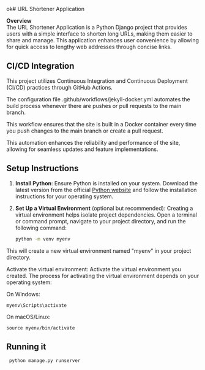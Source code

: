 ok# URL Shortener Application

**Overview**  
The URL Shortener Application is a Python Django project that provides users with a simple interface to shorten long URLs, making them easier to share and manage. This application enhances user convenience by allowing for quick access to lengthy web addresses through concise links.

## CI/CD Integration

   This project utilizes Continuous Integration and Continuous Deployment (CI/CD) practices through GitHub Actions. 

   The configuration file .github/workflows/jekyll-docker.yml automates the build process whenever there are pushes or pull requests to the main branch.

   This workflow ensures that the site is built in a Docker container every time you push changes to the main branch or create a pull request. 

   This automation enhances the reliability and performance of the site, allowing for seamless updates and feature implementations.


## Setup Instructions

1. **Install Python**: Ensure Python is installed on your system. Download the latest version from the official [Python website](https://www.python.org) and follow the installation instructions for your operating system.

2. **Set Up a Virtual Environment** (optional but recommended): Creating a virtual environment helps isolate project dependencies. Open a terminal or command prompt, navigate to your project directory, and run the following command:

   ```bash
   python -m venv myenv
   

This will create a new virtual environment named "myenv" in your project directory.

Activate the virtual environment: Activate the virtual environment you created. The process for activating the virtual environment depends on your operating system:

On Windows:

    myenv\Scripts\activate

    
 On macOS/Linux:
    
    source myenv/bin/activate
    
## Running it 

     python manage.py runserver

